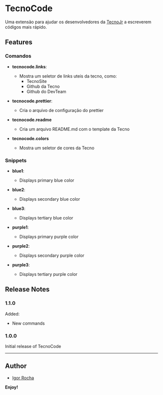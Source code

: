 # TecnoCode

Uma extensão para ajudar os desenvolvedores da [TecnoJr](https://tecnojr.com.br) a escreverem códigos mais rápido.

## Features

### Comandos

-   **tecnocode.links**:

    -   Mostra um seletor de links uteis da tecno, como:
        -   TecnoSite
        -   Github da Tecno
        -   Github do DevTeam

-   **tecnocode.prettier**:

    -   Cria o arquivo de configuração do prettier

-   **tecnocode.readme**

    -   Cria um arquivo README.md com o template da Tecno

-   **tecnocode.colors**

    -   Mostra um seletor de cores da Tecno

### Snippets

-   **blue1**:

    -   Displays primary blue color

-   **blue2**:

    -   Displays secondary blue color

-   **blue3**:

    -   Displays tertiary blue color

-   **purple1**:

    -   Displays primary purple color

-   **purple2**:

    -   Displays secondary purple color

-   **purple3**:

    -   Displays tertiary purple color

## Release Notes

### 1.1.0

Added:

-   New commands

### 1.0.0

Initial release of TecnoCode

---

## Author

-   [Igor Rocha](https://ilrocha.com)

**Enjoy!**
